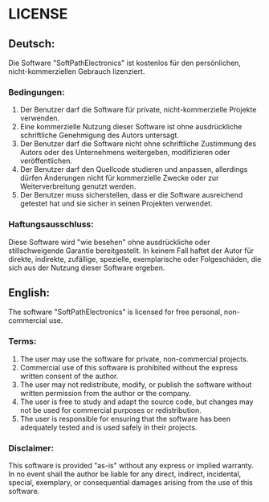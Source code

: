 # LICENSE

## Deutsch:

Die Software "SoftPathElectronics" ist kostenlos für den persönlichen, nicht-kommerziellen Gebrauch lizenziert.

### Bedingungen:
1. Der Benutzer darf die Software für private, nicht-kommerzielle Projekte verwenden.
2. Eine kommerzielle Nutzung dieser Software ist ohne ausdrückliche schriftliche Genehmigung des Autors untersagt.
3. Der Benutzer darf die Software nicht ohne schriftliche Zustimmung des Autors oder des Unternehmens weitergeben, modifizieren oder veröffentlichen.
4. Der Benutzer darf den Quellcode studieren und anpassen, allerdings dürfen Änderungen nicht für kommerzielle Zwecke oder zur Weiterverbreitung genutzt werden.
5. Der Benutzer muss sicherstellen, dass er die Software ausreichend getestet hat und sie sicher in seinen Projekten verwendet.

### Haftungsausschluss:
Diese Software wird "wie besehen" ohne ausdrückliche oder stillschweigende Garantie bereitgestellt. In keinem Fall haftet der Autor für direkte, indirekte, zufällige, spezielle, exemplarische oder Folgeschäden, die sich aus der Nutzung dieser Software ergeben.

## English:

The software "SoftPathElectronics" is licensed for free personal, non-commercial use.

### Terms:
1. The user may use the software for private, non-commercial projects.
2. Commercial use of this software is prohibited without the express written consent of the author.
3. The user may not redistribute, modify, or publish the software without written permission from the author or the company.
4. The user is free to study and adapt the source code, but changes may not be used for commercial purposes or redistribution.
5. The user is responsible for ensuring that the software has been adequately tested and is used safely in their projects.

### Disclaimer:
This software is provided "as-is" without any express or implied warranty. In no event shall the author be liable for any direct, indirect, incidental, special, exemplary, or consequential damages arising from the use of this software.
